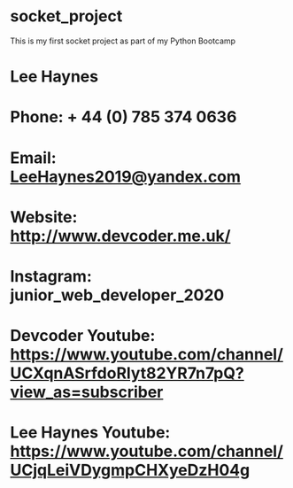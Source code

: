 # socket_project
This is my first socket project as part of my Python Bootcamp
# Lee Haynes
# Phone: + 44 (0) 785 374 0636
# Email: LeeHaynes2019@yandex.com
# Website: http://www.devcoder.me.uk/
# Instagram: junior_web_developer_2020
# Devcoder Youtube: https://www.youtube.com/channel/UCXqnASrfdoRlyt82YR7n7pQ?view_as=subscriber
# Lee Haynes Youtube: https://www.youtube.com/channel/UCjqLeiVDygmpCHXyeDzH04g
